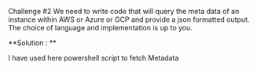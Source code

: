 Challenge #2
We need to write code that will query the meta data of an instance within AWS or Azure or GCP
and provide a json formatted output.
The choice of language and implementation is up to you.

**Solution : **

I have used here powershell script to fetch Metadata
